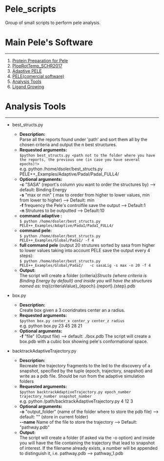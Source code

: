 # Pele_scripts
Group of small scripts to perform pele analysis.

# Main Pele's Software
-------------------------------
1) [Protein Preparation for Pele](https://github.com/Jelisa/mut-prep4pele)
2) [PlopRotTemp_SCHR2017](https://github.com/miniaoshi/PlopRotTemp_S_2017)
3) [Adaptive PELE](https://github.com/AdaptivePELE/AdaptivePELE)
4) [PELE(comercial software)](https://pele.bsc.es/pele.wt)
5) [Analysis Tools](https://github.com/miniaoshi/Pele_scripts)
6) [Ligand Growing](https://github.com/miniaoshi/Ligand_growing)

# Analysis Tools
-------------------
- best_structs.py
    - **Description:**  <br />
    Parse all the reports found under 'path' and sort them all by the chosen criteria and output the n best structures.
    - **Requested arguments:** <br />
    `$python best_structs.py <path not to the folder where you have the reports, the previous one (in case you have several epochs)!>` <br />
    e.g. python /home/dsoler/best_structs.py PELE++_Examples/Adaptive/PadaI/PadaI_FULL4/
    - **Optional arguments:** <br />
    **-c** "SASA" (report's column you want to order the structures by) --> default: Binding Energy <br />
    **-s** "max or min" ( max to oreder from higher to lower values, min from lower to higher) --> Default: min <br />
    **-f** frequency the Pele's controlfile save the output --> Default:1 <br />
    **-n** Strutures to be outputted --> Default:10
    - **command adaptive :** <br />
    `$ python /home/dsoler/best_structs.py PELE++_Examples/Adaptive/PadaI/PadaI_FULL4/`
    - **command pele:** <br />
    `$ python /home/dsoler/best_structs.py PELE++_Examples/Global/PadaI/ -f 4`
    - **full command pele** (output 20 strutures sorted by sasa from higher to lower values taking into account PELE save the output every 4 steps): <br />
    `$ python /home/dsoler/best_structs.py PELE++_Examples/Global/PadaI/   -c sasaLig -s max -n 20 -f 4`
    - **Output:** <br />
	The script will create a folder {criteria}_Structs (where criteria is Binding Energy by default) and inside you will have the structures named as: traj_{criteriaValue}_{epoch}.{report}.{step}.pdb
	
- box.py
    - **Description:**  <br />
    Create box given a 3 cooridnates center an a radius.
    - **Requested arguments:** <br />
    `$python box.py center_x center_y center_z radius` <br />
    e.g. python box.py 23 45 28 21
    - **Optional arguments:** <br />
    **-f** "file" (Output file) --> default: ./box.pdb
	The script will create a box.pdb with a cubic box showing pele's conformational space.

- backtrackAdaptiveTrajectory.py
    - **Description:**  <br />
     Recreate the trajectory fragments to the led to the discovery of a snapshot, specified by the tuple (epoch, trajectory, snapshot) and write as a pdb file. Should be run from the adaptive simulation folders
    - **Requested arguments:** <br />
    `$python backtrackAdaptiveTrajectory.py epoch_number trajectory_number snapshot_number` <br />
    e.g. python /path/backtrackAdaptiveTrajectory.py 4 12 3
    - **Optional arguments:** <br />
    **-o** "output_folder" (name of the folder where to store the pdb file) --> default: "" (store in current folder) <br />
    **--name** Name of the file to store the trajectory --> Default: "pathway.pdb"
    - **Output:** <br />
	The script will create a folder (if asked via the -o option) and inside you will have the file containing the trajectory that lead to snapshot of interest. If the filename already exists, a number will be appended to distinguish it, i.e. pathway.pdb --> pathway_1.pdb
